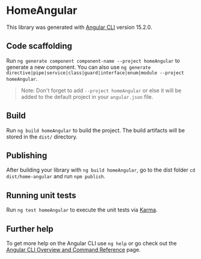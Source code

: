 # HomeAngular

This library was generated with [Angular CLI](https://github.com/angular/angular-cli) version 15.2.0.

## Code scaffolding

Run `ng generate component component-name --project homeAngular` to generate a new component. You can also use `ng generate directive|pipe|service|class|guard|interface|enum|module --project homeAngular`.
> Note: Don't forget to add `--project homeAngular` or else it will be added to the default project in your `angular.json` file. 

## Build

Run `ng build homeAngular` to build the project. The build artifacts will be stored in the `dist/` directory.

## Publishing

After building your library with `ng build homeAngular`, go to the dist folder `cd dist/home-angular` and run `npm publish`.

## Running unit tests

Run `ng test homeAngular` to execute the unit tests via [Karma](https://karma-runner.github.io).

## Further help

To get more help on the Angular CLI use `ng help` or go check out the [Angular CLI Overview and Command Reference](https://angular.io/cli) page.
